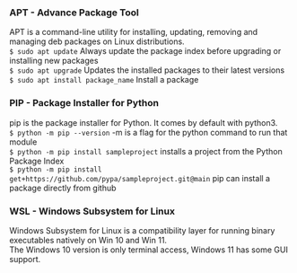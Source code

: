 ### APT  - Advance Package Tool ###

APT is a command-line utility for installing, updating, removing and managing deb packages on Linux distributions.  
`$ sudo apt update` Always update the package index before upgrading or installing new packages  
`$ sudo apt upgrade` Updates the installed packages to their latest versions  
`$ sudo apt install package_name` Install a package  

### PIP - Package Installer for Python ###

pip is the package installer for Python. It comes by default with python3.  
`$ python -m pip --version` -m is a flag for the python command to run that module  
`$ python -m pip install sampleproject` installs a project from the Python Package Index  
`$ python -m pip install get+https://github.com/pypa/sampleproject.git@main` pip can install a package directly from github  

### WSL - Windows Subsystem for Linux ###

Windows Subsystem for Linux is a compatibility layer for running binary executables natively on Win 10 and Win 11.  
The Windows 10 version is only terminal access, Windows 11 has some GUI support.  
